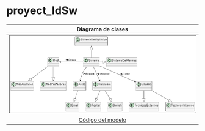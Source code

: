 # proyect_IdSw

|Diagrama de clases|
|:-:|
|![Imagen](proyecto.PNG)|
|[Código del modelo](proyecto.plantuml)|